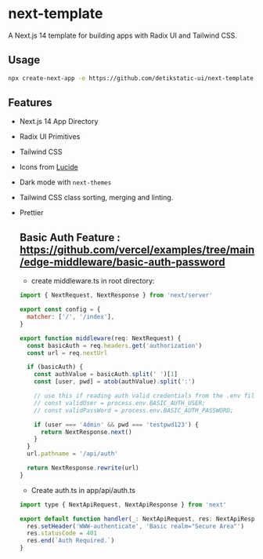 # next-template

A Next.js 14 template for building apps with Radix UI and Tailwind CSS.

## Usage

```bash
npx create-next-app -e https://github.com/detikstatic-ui/next-template
```

## Features

- Next.js 14 App Directory
- Radix UI Primitives
- Tailwind CSS
- Icons from [Lucide](https://lucide.dev)
- Dark mode with `next-themes`
- Tailwind CSS class sorting, merging and linting.
- Prettier

  ## Basic Auth Feature : https://github.com/vercel/examples/tree/main/edge-middleware/basic-auth-password

  - create middleware.ts in root directory:
  ```js
  import { NextRequest, NextResponse } from 'next/server'

  export const config = {
    matcher: ['/', '/index'],
  }
  
  export function middleware(req: NextRequest) {
    const basicAuth = req.headers.get('authorization')
    const url = req.nextUrl

    if (basicAuth) {
      const authValue = basicAuth.split(' ')[1]
      const [user, pwd] = atob(authValue).split(':')

      // use this if reading auth valid credentials from the .env file
      // const validUser = process.env.BASIC_AUTH_USER;
      // const validPassWord = process.env.BASIC_AUTH_PASSWORD;
  
      if (user === '4dmin' && pwd === 'testpwd123') {
        return NextResponse.next()
      }
    }
    url.pathname = '/api/auth'

    return NextResponse.rewrite(url)
  }
  ```
  - Create auth.ts in app/api/auth.ts
  ```js
  import type { NextApiRequest, NextApiResponse } from 'next'

  export default function handler(_: NextApiRequest, res: NextApiResponse) {
    res.setHeader('WWW-authenticate', 'Basic realm="Secure Area"')
    res.statusCode = 401
    res.end(`Auth Required.`)
  }
  ```
  

